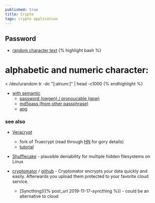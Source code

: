 ```yaml
---
published: true
title: Crypto
tags: crypto application
---
```

## Password
- [random character text](https://linuxconfig.org/create-a-random-character-text-file-using-linux-shell)
{% highlight bash %}
# alphabetic and numeric character: 
< /dev/urandom tr -dc "[:alnum:]" | head -c1000
{% endhighlight %}

- [with semantic](https://unix.stackexchange.com/questions/230673/how-to-generate-a-random-string#230674)
	- [password (pwgen) / pronoucable (gpw)](https://unix.stackexchange.com/questions/230673/how-to-generate-a-random-string/230674#230674)
    - [md5pass (from other passphrase)](https://unix.stackexchange.com/questions/230673/how-to-generate-a-random-string/232105#232105)
    - [apg](https://askubuntu.com/questions/25090/can-you-recommend-a-password-generator/25138#25138)

### see also
- [Veracrypt](https://www.veracrypt.fr/en/Documentation.html)
	- fork of Truecrypt (read through [HN](https://news.ycombinator.com/item?id=37733184) for gory details)
	- [tutorial](https://kifarunix.com/how-to-install-and-use-veracrypt-to-encrypt-drives-on-ubuntu-18-04/)

- [Shufflecake](https://shufflecake.net/) - plausible deniability for multiple hidden filesystems on Linux

- [cryptomator](https://cryptomator.org/) / [github](https://github.com/cryptomator) -  Cryptomator encrypts your data quickly and easily. Afterwards you upload them protected to your favorite cloud service.
	- [Syncthing]({% post_url 2019-11-17-syncthing %}) - could be an alternative to cloud